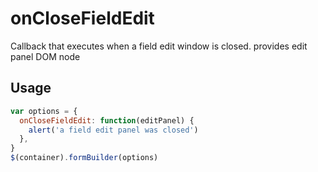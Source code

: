 # onCloseFieldEdit

Callback that executes when a field edit window is closed. provides edit panel DOM node

## Usage

```javascript
var options = {
  onCloseFieldEdit: function(editPanel) {
    alert('a field edit panel was closed')
  },
}
$(container).formBuilder(options)
```
